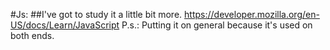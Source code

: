 #Js:
##I've got to study it a little bit more.
https://developer.mozilla.org/en-US/docs/Learn/JavaScript
P.s.: Putting it on general because it's used on both ends.
